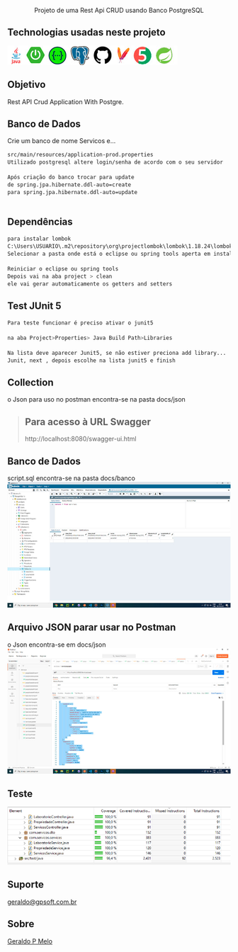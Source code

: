 <p align="center">Projeto de uma Rest Api CRUD usando Banco PostgreSQL</p>

<p align="center">

## Technologias usadas neste projeto
<img src="./docs/images/technology.png" alt="Tecnologias usadas" /> 
  
## Objetivo
Rest API Crud Application With Postgre.

## Banco de Dados 
Crie um banco de nome Servicos e...

```bash
src/main/resources/application-prod.properties
Utilizado postgresql altere login/senha de acordo com o seu servidor

Após criação do banco trocar para update
de spring.jpa.hibernate.ddl-auto=create
para spring.jpa.hibernate.ddl-auto=update
  
```
  
## Dependências
```bash
para instalar lombok
C:\Users\USUARIO\.m2\repository\org\projectlombok\lombok\1.18.24\lombok-1.18.24.jar
Selecionar a pasta onde está o eclipse ou spring tools aperta em install

Reiniciar o eclipse ou spring tools
Depois vai na aba project > clean
ele vai gerar automaticamente os getters and setters

```
  
## Test JUnit 5
```bash
Para teste funcionar é preciso ativar o junit5

na aba Project>Properties> Java Build Path>Libraries

Na lista deve aparecer Junit5, se não estiver preciona add library...
Junit, next , depois escolhe na lista junit5 e finish
```

## Collection
o Json para uso no postman encontra-se na pasta docs/json
  
> ## Para acesso à URL Swagger
> http://localhost:8080/swagger-ui.html
    
## Banco de Dados
script.sql encontra-se na pasta docs/banco
<img src="./docs/images/banco.jpg" alt="BancoPostgre" /> 
  
## Arquivo JSON parar usar no Postman
o Json encontra-se em docs/json
<img src="./docs/images/postman.jpg" alt="Json" /> 

## Teste
<img src="./docs/images/test.png" alt="testeUnit5" /> 

## Suporte

geraldo@gpsoft.com.br

## Sobre

[Geraldo P Melo](https://gpsoft.com.br)
